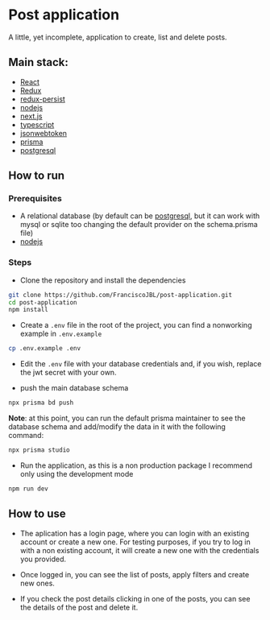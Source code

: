 # Post application

A little, yet incomplete, application to create, list and delete posts.

## Main stack:

- [React](https://reactjs.org/)
- [Redux](https://redux.js.org/)
- [redux-persist](https://github.com/rt2zz/redux-persist)
- [nodejs](https://nodejs.org/en/)
- [next.js](https://nextjs.org/)
- [typescript](https://www.typescriptlang.org/)
- [jsonwebtoken](https://github.com/auth0/node-jsonwebtoken)
- [prisma](https://www.prisma.io/)
- [postgresql](https://www.postgresql.org/)

## How to run

### Prerequisites

- A relational database (by default can be [postgresql](https://www.postgresql.org/), but it can work with mysql or sqlite too changing the default provider on the schema.prisma file)
- [nodejs](https://nodejs.org/en/)

### Steps

- Clone the repository and install the dependencies

```bash
git clone https://github.com/FranciscoJBL/post-application.git
cd post-application
npm install
```

- Create a `.env` file in the root of the project, you can find a nonworking example in `.env.example`

```bash
cp .env.example .env
```
- Edit the `.env` file with your database credentials and, if you wish, replace the jwt secret
with your own.

- push the main database schema

```bash
npx prisma bd push
```

<b>Note</b>: at this point, you can run the default prisma maintainer to see the database schema and add/modify the data in it with the following command:
```bash
npx prisma studio
```

- Run the application, as this is a non production package I recommend only using the development mode

```bash
npm run dev
```

## How to use

- The aplication has a login page, where you can login with an existing account or create a new one. For testing purposes, if you try to log in with a non existing account, it will create a new one with the credentials you provided.

- Once logged in, you can see the list of posts, apply filters and create new ones.
- If you check the post details clicking in one of the posts, you can see the details of the post and delete it.


